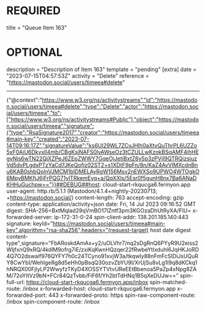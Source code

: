 
# REQUIRED
title = "Queue Item 163"
# OPTIONAL
description = "Description of Item 163"
template = "pending"
[extra]
date = "2023-07-15T04:57:53Z"
activity = "Delete"
reference = "https://mastodon.social/users/timeea#delete"

---
{"@context":"https://www.w3.org/ns/activitystreams","id":"https://mastodon.social/users/timeea#delete","type":"Delete","actor":"https://mastodon.social/users/timeea","to":["https://www.w3.org/ns/activitystreams#Public"],"object":"https://mastodon.social/users/timeea","signature":{"type":"RsaSignature2017","creator":"https://mastodon.social/users/timeea#main-key","created":"2023-07-14T09:16:17Z","signatureValue":"ks6UI29WL7ZCvJHlh0aXtvQuThrPL6UZZo5xF0AiU6DkyxII4mb/CBgKsjNAFS0lvAWseOz3tCZULLwKzokBSqAMF4ihHEgyNis6wTN22QjXZPeJ6ZEpZWWY7GqeOjJetjBxtZ6y5p3zPVjI9QTRQjzsiuzVd5dvPLgdxPTzYaCd7JKeQofjz02ST2+s1XDtF9pFn/8n/KaZ4AvVIMXcdnBnu6KAB0shbQoInVJMCM1bIDMELAyRgW156Msv2nEWXSo9UPWO4WTOgkO6MpyBMKfjJ6jFrPQG71ylTRkemEyq+a/QqXXls/5Esr0f5gunH8nx7Ba6ANaDKHHuGuchpw=="}}##DEBUG##host: cloud-start-rkqucga6.fermyon.app
user-agent: http.rb/5.1.1 (Mastodon/4.1.4+nightly-20230713; +https://mastodon.social/)
content-length: 763
accept-encoding: gzip
content-type: application/activity+json
date: Fri, 14 Jul 2023 09:16:52 GMT
digest: SHA-256=BxtMqlad29qVmBO17lZntf3pm3KGOzaDhUtRyXA/FlU=
x-forwarded-server: ip-172-31-0-24
spin-client-addr: 138.201.185.140:443
signature: keyId="https://mastodon.social/users/timeea#main-key",algorithm="rsa-sha256",headers="(request-target) host date digest content-type",signature="FbARoskdAmAx+y2/uOLVhr7/nq2sDgRnQ6PYyR9U2eiss2WljfxnQ9xRQ/4kdlM9ofrg7iE/zxiKqKwnHQzqer22fRwbeYtIxduhl6JqHKJoRD4Q7O2dswaif976QYFY7h0c24TCyno91xvjW3a/tkqwIy88nFmFcSIDiJsUQuRY8CwYbI/WehIgeRg8d5eHh0pBsqQ30ozvZbYU9I/XrUjSu8vLg1l9q8dKCkq1hNRQX00FjlyLP2WwyfzTKyD4XOSSYTVtvUReEEtBbenoa5PaZp4xNpg8ZAM/72oYItVz9bN+FCr84QzTvbb/FiF6f/Yh2btTdHNq1B5qXeDUJw=="
spin-full-url: https://cloud-start-rkqucga6.fermyon.app/inbox
spin-matched-route: /inbox
x-forwarded-host: cloud-start-rkqucga6.fermyon.app
x-forwarded-port: 443
x-forwarded-proto: https
spin-raw-component-route: /inbox
spin-component-route: /inbox

